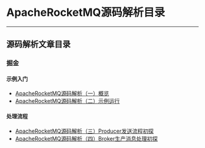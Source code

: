 # ApacheRocketMQ源码解析目录
***
## 源码解析文章目录
### 掘金
#### 示例入门
- [ApacheRocketMQ源码解析（一）概览](https://juejin.cn/post/6923053424300785677/)
- [ApacheRocketMQ源码解析（二）示例运行](https://juejin.cn/post/6923054258656903182/)

#### 处理流程
- [ApacheRocketMQ源码解析（三）Producer发送流程初探](https://juejin.cn/post/6923081695449055240/)
- [ApacheRocketMQ源码解析（四）Broker生产消息处理初探]()